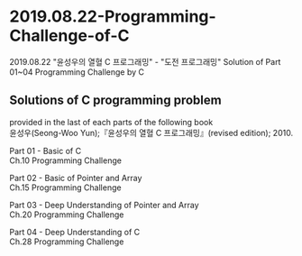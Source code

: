 # 2019.08.22-Programming-Challenge-of-C
2019.08.22 "윤성우의 열혈 C 프로그래밍" - "도전 프로그래밍" Solution of Part 01~04 Programming Challenge by C

## Solutions of C programming problem
  provided in the last of each parts of the following book\
  윤성우(Seong-Woo Yun);『윤성우의 열혈 C 프로그래밍』(revised edition); 2010.

Part 01 - Basic of C\
  Ch.10 Programming Challenge
  
Part 02 - Basic of Pointer and Array\
  Ch.15 Programming Challenge
  
Part 03 - Deep Understanding of Pointer and Array\
  Ch.20 Programming Challenge
  
Part 04 - Deep Understanding of C\
  Ch.28 Programming Challenge
